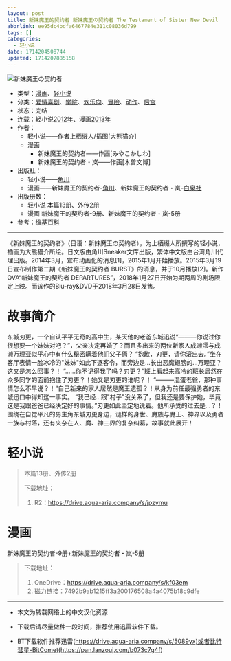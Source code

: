```yaml
---
layout: post
title: 新妹魔王的契约者 新妹魔王の契約者 The Testament of Sister New Devil
abbrlink: ee95dc4bdfa6467784e311c08036d799
tags: []
categories:
  - 轻小说
date: 1714204508744
updated: 1714207885158
---
```


![新妹魔王の契約者](https://pic.2ge.org/cdn/?url=https://tgimg.20000207.xyz/file/04350431482a4b2870e3a.jpg)

- 类型：[漫画](/index.php/category/漫画)、[轻小说](/index.php/category/轻小说)
- 分类：[爱情喜剧](/index.php/category/爱情喜剧)、[学院](/index.php/category/学院)、[欢乐向](/index.php/category/欢乐向)、[冒险](/index.php/category/冒险)、[动作](/index.php/category/动作)、[后宫](/index.php/category/后宫)
- 状态：完结
- 连载：轻小说[2012年](/index.php/category/2012年)、漫画[2013年](/index.php/category/2013年)
- 作者：
  - 轻小说——作者[上栖缀人](/index.php/category/上栖缀人)/插图\[大熊猫介]
  - 漫画
    - 新妹魔王的契约者——作画\[みやこかしわ]
    - 新妹魔王的契约者・岚——作画\[木曽文博]
- 出版社：
  - 轻小说——[角川](/index.php/category/角川)
  - 漫画——新妹魔王的契约者-[角川](/index.php/category/角川)、新妹魔王的契约者・岚-[白泉社](/index.php/category/白泉社)
- 出版册数：
  - 轻小说 本篇13册、外传2册
  - 漫画 新妹魔王的契约者-9册、新妹魔王的契约者・岚-5册
- 参考：[维基百科](https://zh.wikipedia.org/wiki/新妹魔王的契约者)

***

《新妹魔王的契约者》（日语：新妹魔王の契約者），为上栖缀人所撰写的轻小说，插画为大熊猫介所绘。日文版由角川Sneaker文库出版，繁体中文版由台湾角川代理出版。2014年3月，宣布动画化的消息\[1]，2015年1月开始播放。2015年3月19日宣布制作第二期《新妹魔王的契约者 BURST》的消息，并于10月播放\[2]。新作OVA“新妹魔王的契约者 DEPARTURES”，2018年1月27日开始为期两周的剧场限定上映。而该作的Blu-ray\&DVD于2018年3月28日发售。

# 故事简介

东城刃更，一个自认平平无奇的高中生，某天他的老爸东城迅说“———你说过你很想要一个妹妹对吧？”，父亲决定再婚了？而且多出来的两位新家人成濑澪与成濑万理亚似乎心中有什么秘密瞒着他们父子俩？
“抱歉，刃更，请你滚出去。”坐在客厅表情一脸冰冷的"妹妹"如此下逐客令，而旁边是...长出恶魔翅膀的...万理亚？这又是怎么回事？！
“......你不记得我了吗？刃更？”班上看起来高冷的班长居然在众多同学的面前抱住了刃更？！她又是刃更的谁呢？！
“———混蛋老爸，那种事情怎么不早说？！”自己新来的家人居然是魔王遗孤？！从身为前任最强勇者的东城迅口中得知这一事实。
“我已经...跟"村子"没关系了，但我还是要保护她，毕竟这是我跟爸爸已经决定好的事情。”刃更如此坚定地说着。他所承受的过去是...？！
围绕在自觉平凡的男主角东城刃更身边，谜样的身世、魔族与魔王、神界以及勇者一族与村落，还有夹杂在人、魔、神三界的复杂纠葛，故事就此展开！

# 轻小说

> 本篇13册、外传2册
>
> 下载地址：
>
> 1. R2：<https://drive.aqua-aria.company/s/jpzymu>

# 漫画

新妹魔王的契约者-9册+新妹魔王的契约者・岚-5册

> 下载地址：
>
> 1. OneDrive：<https://drive.aqua-aria.company/s/kf03em>
> 2. 磁力链接：7492b9ab1215ff3a200176508a4a4075b18c9dfe

***

- 本文为转载网络上的中文汉化资源

- 下载后请尽量做种一段时间，推荐使用迅雷软件下载。

- BT下载软件推荐迅雷(<https://drive.aqua-aria.company/s/5089yx)或者比特彗星-BitComet(https://pan.lanzouj.com/b073c7g4f>)
